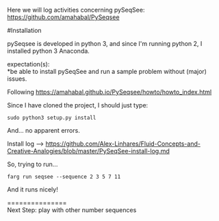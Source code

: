 Here we will log activities concerning pySeqSee: https://github.com/amahabal/PySeqsee  



#Installation 

pySeqsee is developed in python 3, and since I'm running python 2, I installed python 3 Anaconda.  

expectation(s):  
*be able to install pySeqSee and run a sample problem without (major) issues. 

Following https://amahabal.github.io/PySeqsee/howto/howto_index.html 

Since I have cloned the project, I should just type:  

    sudo python3 setup.py install  

And... no apparent errors.  

Install log --> https://github.com/Alex-Linhares/Fluid-Concepts-and-Creative-Analogies/blob/master/PySeqSee-install-log.md  

So, trying to run... 

    farg run seqsee --sequence 2 3 5 7 11  
    
And it runs nicely!  

===============  
Next Step: play with other number sequences
